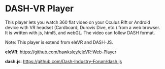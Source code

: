 DASH-VR Player
================
This player lets you watch 360 flat video on your Oculus Rift or Android device with VR headset (Cardboard, Durovis Dive, etc.) from a web browser. It is written with js, html5, and webGL. The video can follow DASH format.

Note:
This player is extend from eleVR and DASH-JS.

**eleVR**: https://github.com/hawksley/eleVR-Web-Player

**dash.js**: https://github.com/Dash-Industry-Forum/dash.js